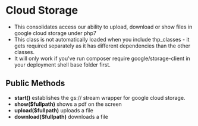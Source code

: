 # Cloud Storage
* This consolidates access our ability to upload, download or show files in google cloud storage under php7
* This class is not automatically loaded when you include thp_classes - it gets required separately as it has different dependencies than the other classes.
* It will only work if you've run composer require google/storage-client in your deployment shell base folder first.
## Public Methods
* **start()** establishes the gs:// stream wrapper for google cloud storage.
* **show($fullpath)** shows a pdf on the screen
* **upload($fullpath)** uploads a file
* **download($fullpath)** downloads a file
